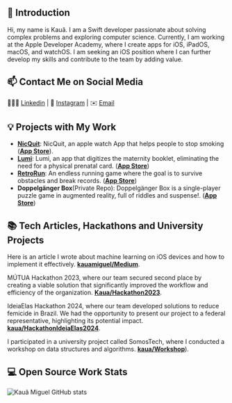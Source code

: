 ## 👋 Introduction

Hi, my name is Kauã. I am a Swift developer passionate about solving complex problems and exploring computer science. Currently, I am working at the Apple Developer Academy, where I create apps for iOS, iPadOS, macOS, and watchOS. I am seeking an iOS position where I can further develop my skills and contribute to the team by adding value.

## 📫 Contact Me on Social Media

👨🏼‍💻 [Linkedin][-1] | 📱 [Instagram][0] | ✉️ [Email](kauamcm@gmail.com)

## 💡 Projects with My Work

- [**NicQuit**](https://github.com/enrique-sem-h/MiniChallenge05): NicQuit, an apple watch App that helps people to stop smoking ([**App Store**](https://apps.apple.com/br/app/nicquit/id6503173137?l=en-GB)).
- [**Lumi**](https://github.com/kauamiguel/Lumi---Caderneta-Da-Gestante): Lumi, an app that digitizes the maternity booklet, eliminating the need for a physical prenatal card. ([**App Store**](https://apps.apple.com/br/app/lumi-caderneta-da-gestante/id6467932410?l=en-GB))
- [**RetroRun**](https://github.com/kauamiguel/RetroRun): An endless running game where the goal is to survive obstacles and break records. ([**App Store**](https://apps.apple.com/br/app/retro-run/id6455460956?l=en-GB))
- **Doppelgänger Box**(Private Repo): Doppelgänger Box is a single-player puzzle game in augmented reality, full of riddles and suspense!. ([**App Store**](https://apps.apple.com/br/app/doppelg%C3%A4nger-box/id6575395049?l=en-GB))

## 📚 Tech Articles, Hackathons and University Projects

Here is an article I wrote about machine learning on iOS devices and how to implement it effectively. **[kauamiguel/Medium](https://medium.com/@kauamcm/machine-learning-emswift-97f01ee7d719)**. 

MÚTUA Hackathon 2023, where our team secured second place by creating a viable solution that significantly improved the workflow and efficiency of the organization. **[Kaua/Hackathon2023](https://www.linkedin.com/posts/kau%C3%A3-miguel-612a29233_hackathon-conquistasprofissionais-tecnologia-activity-7105190385714409472-naH6?utm_source=share&utm_medium=member_desktop)**. 

IdeiaElas Hackathon 2024, where our team developed solutions to reduce femicide in Brazil. We had the opportunity to present our project to a federal representative, highlighting its potential impact. [**kaua/HackathonIdeiaElas2024**](https://www.instagram.com/reel/C-bUw8hsqJe/?utm_source=ig_web_copy_link&igsh=MzRlODBiNWFlZA==). 

I participated in a university project called SomosTech, where I conducted a workshop on data structures and algorithms. [**kaua/Workshop**](https://github.com/kauamiguel/WorkShopEDA)). 

 
## 💻 Open Source Work Stats

![Kauã Miguel GitHub stats](https://github-readme-stats.vercel.app/api?username=kauamiguel&show_icons=true&theme=dark)

[-1]: https://www.linkedin.com/in/kauã-miguel-612a29233/
[0]: https://www.instagram.com/kauamiguel._/
[1]: https://www.zhihu.com/people/lizheming
